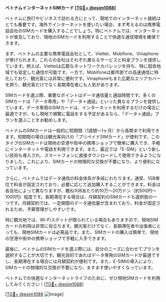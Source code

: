 **ベトナムインターネットSIMカード [[TG💪+ @esim1088](https://t.me/s/esim1088)]**

ベトナムに旅行やビジネスで訪れる方にとって、現地でのインターネット接続はとても重要です。海外でインターネットを使いたい場合、まず考えるのは携帯電話会社のSIMカードを購入することでしょう。特にベトナムでは、インターネットが普及しており、現地のSIMカードを利用することで快適な通信環境を確保できます。

まず、ベトナムの主要な携帯電話会社として、Viettel、Mobifone、Vinaphoneが挙げられます。これらの会社はそれぞれ異なるサービスと料金プランを提供しています。例えば、Viettelは広範なネットワークカバレッジを持ち、特に田舎地域でも安定した通信が可能です。一方で、Mobifoneは都市部での高速通信に特化しており、観光客には非常に便利です。Vinaphoneもまた広範なエリアカバーを誇り、観光客だけでなく長期滞在者にも人気があります。

SIMカードを選ぶ際、重要なポイントはデータ通信量と通話時間です。多くのSIMカードは「データ専用」や「データ＋通話」といった異なるプランを提供しています。データ専用のSIMカードは、インターネットを利用するだけの場合に最適ですが、もし現地で頻繁に電話をする予定があるなら、「データ＋通話」プランを選ぶことをお勧めします。

ベトナムのSIMカードは一般的に短期間（1週間〜1ヶ月）から長期まで利用できます。短期間の場合は観光客向けの「プリペイドSIMカード」が便利です。このタイプのSIMカードは現地の空港や街中の携帯ショップで簡単に購入でき、手軽にインターネットや電話を利用できます。また、最近では「E-SIM」という新しい技術も導入され、スマートフォンに直接ダウンロードして使用できるようになりました。これにより、SIMカードの物理的な交換が不要になり、より便利になっています。

さらに、ベトナムではデータ通信の料金体系が多岐にわたります。通常、1GB単位で料金が設定されており、必要に応じて追加購入することができます。料金は各会社によって異なりますが、概ね1GBあたり約10万〜20万ドン（約500円〜1000円）程度です。長期滞在する場合は、月額契約のSIMカードも選択肢の一つです。月額契約では、一定期間のデータ通信量が含まれており、料金が固定されるため、予算管理がしやすいです。

特に観光地では、Wi-Fiスポットが限られている場合もありますので、現地SIMカードの利用は非常に役立ちます。観光客だけでなく、長期滞在者や出張者にとっても、現地SIMカードは必需品です。また、SIMカードの購入は簡単で、現地の空港や街中の携帯ショップで手軽に入手できます。

最後に、ベトナムのSIMカードを選ぶ際には、自分のニーズに合わせてプランを選択することが大切です。観光目的であればデータ専用のSIMカードが最適ですし、長期滞在する場合には月額契約が便利です。また、E-SIMの導入により、SIMカードの物理的な交換が不要になり、ますます使いやすくなっています。

ベトナムでの快適なインターネットライフのために、ぜひ現地SIMカードを利用してみてください！[[TG💪+ @esim1088](https://t.me/s/esim1088)]

[[TG💪+ @esim1088](https://t.me/s/esim1088) ![Image](https://i.postimg.cc/Y0z9fWf4/image.png)]